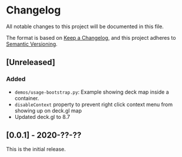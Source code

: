 # Changelog

All notable changes to this project will be documented in this file.

The format is based on [Keep a Changelog](https://keepachangelog.com/en/1.0.0/),
and this project adheres to [Semantic Versioning](https://semver.org/spec/v2.0.0.html).

## [Unreleased]

### Added

-   `demos/usage-bootstrap.py`: Example showing deck map inside a container.
-   `disableContext` property to prevent right click context menu from showing up on deck.gl map
-   Updated deck.gl to 8.7

## [0.0.1] - 2020-??-??

This is the initial release.
